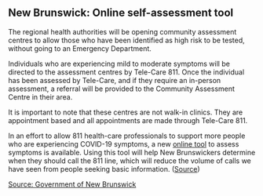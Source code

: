 ## New Brunswick: Online self-assessment tool 

The regional health authorities will be opening community assessment centres to allow those who have been identified as high risk to be tested, without going to an Emergency Department.

Individuals who are experiencing mild to moderate symptoms will be directed to the assessment centres by Tele-Care 811. Once the individual has been assessed by Tele-Care, and if they require an in-person assessment, a referral will be provided to the Community Assessment Centre in their area.

It is important to note that these centres are not walk-in clinics. They are appointment based and all appointments are made through Tele-Care 811.

In an effort to allow 811 health-care professionals to support more people who are experiencing COVID-19 symptoms, a new [online tool](https://www2.gnb.ca/content/gnb/en/departments/ocmoh/cdc/content/respiratory_diseases/coronavirus/assessment.html#/app;age=45;units=years;gender=female/symptom-checker/guides/399/what-to-do) to assess symptoms is available. Using this tool will help New Brunswickers determine when they should call the 811 line, which will reduce the volume of calls we have seen from people seeking basic information. ([Source](https://www2.gnb.ca/content/gnb/en/news/news_release.2020.03.0144.html))

[Source: Government of New Brunswick](https://www2.gnb.ca/content/gnb/en/news/news_release.2020.03.0127.html)
